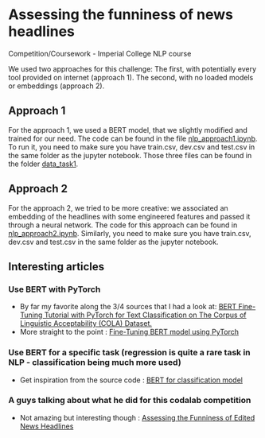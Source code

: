 # Assessing the funniness of news headlines
Competition/Coursework - Imperial College NLP course

We used two approaches for this challenge:
The first, with potentially every tool provided on internet (approach 1). The second, with no loaded models or embeddings (approach 2).

## Approach 1
For the approach 1, we used a BERT model, that we slightly modified and trained for our need. The code can be found in the file [nlp_approach1.ipynb](./nlp_approach1.ipynb).
To run it, you need to make sure you have train.csv, dev.csv and test.csv in the same folder as the jupyter notebook. Those three files can be found in the folder [data_task1](./data_stask1).

## Approach 2
For the approach 2, we tried to be more creative: we associated an embedding of the headlines with some engineered features and passed it through a neural network. The code for this approach can be found in [nlp_approach2.ipynb](./nlp_approach2.ipynb). Similarly, you need to make sure you have train.csv, dev.csv and test.csv in the same folder as the jupyter notebook.



## Interesting articles
### Use BERT with PyTorch
- By far my favorite along the 3/4 sources that I had a look at: [BERT Fine-Tuning Tutorial with PyTorch for Text Classification on The Corpus of Linguistic Acceptability (COLA) Dataset.](https://medium.com/@aniruddha.choudhury94/part-2-bert-fine-tuning-tutorial-with-pytorch-for-text-classification-on-the-corpus-of-linguistic-18057ce330e1)
- More straight to the point : [Fine-Tuning BERT model using PyTorch](https://medium.com/@prakashakshay/fine-tuning-bert-model-using-pytorch-f34148d58a37)
### Use BERT for a specific task (regression is quite a rare task in NLP - classification being much more used)
- Get inspiration from the source code : [BERT for classification model](https://huggingface.co/transformers/_modules/transformers/models/bert/modeling_bert.html#BertForSequenceClassification)
### A guys talking about what he did for this codalab competition
- Not amazing but interesting though : [Assessing the Funniness of Edited News Headlines](https://medium.com/@cselig/assessing-the-funniness-of-edited-news-headlines-3ec03056f29a)


